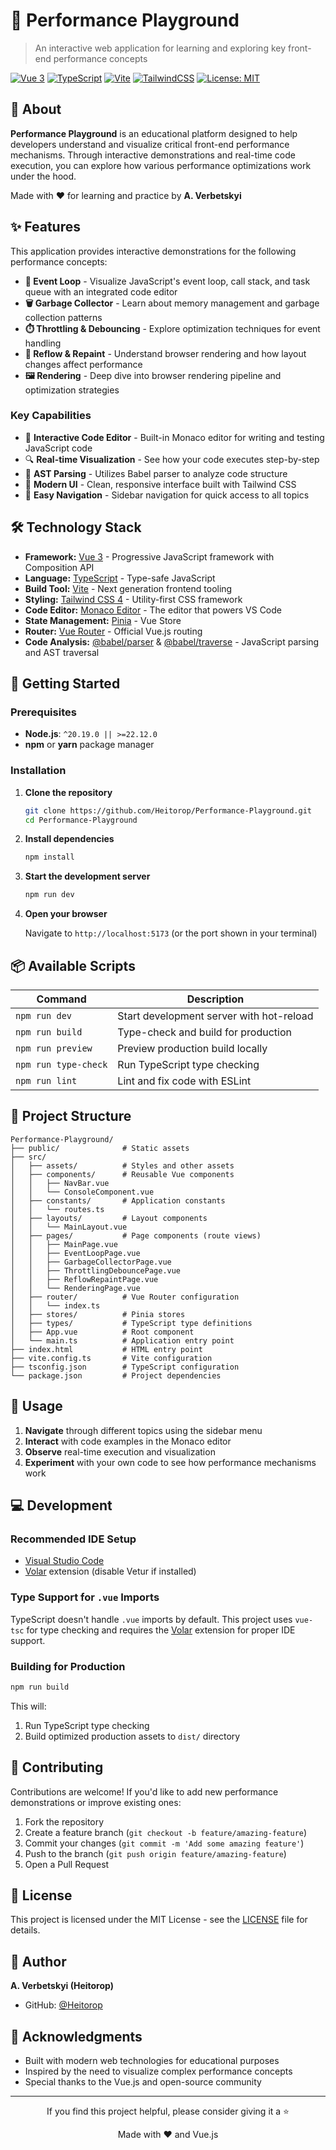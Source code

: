 # 🚀 Performance Playground

> An interactive web application for learning and exploring key front-end performance concepts

[![Vue 3](https://img.shields.io/badge/Vue-3.5-4FC08D?style=flat&logo=vue.js&logoColor=white)](https://vuejs.org/)
[![TypeScript](https://img.shields.io/badge/TypeScript-5.8-3178C6?style=flat&logo=typescript&logoColor=white)](https://www.typescriptlang.org/)
[![Vite](https://img.shields.io/badge/Vite-7.0-646CFF?style=flat&logo=vite&logoColor=white)](https://vitejs.dev/)
[![TailwindCSS](https://img.shields.io/badge/Tailwind-4.1-06B6D4?style=flat&logo=tailwindcss&logoColor=white)](https://tailwindcss.com/)
[![License: MIT](https://img.shields.io/badge/License-MIT-yellow.svg)](https://opensource.org/licenses/MIT)

## 📖 About

**Performance Playground** is an educational platform designed to help developers understand and visualize critical front-end performance mechanisms. Through interactive demonstrations and real-time code execution, you can explore how various performance optimizations work under the hood.

Made with ❤️ for learning and practice by **A. Verbetskyi**

## ✨ Features

This application provides interactive demonstrations for the following performance concepts:

- **🔄 Event Loop** - Visualize JavaScript's event loop, call stack, and task queue with an integrated code editor
- **🗑️ Garbage Collector** - Learn about memory management and garbage collection patterns
- **⏱️ Throttling & Debouncing** - Explore optimization techniques for event handling
- **🎨 Reflow & Repaint** - Understand browser rendering and how layout changes affect performance
- **🖼️ Rendering** - Deep dive into browser rendering pipeline and optimization strategies

### Key Capabilities

- 📝 **Interactive Code Editor** - Built-in Monaco editor for writing and testing JavaScript code
- 🔍 **Real-time Visualization** - See how your code executes step-by-step
- 🎯 **AST Parsing** - Utilizes Babel parser to analyze code structure
- 🎨 **Modern UI** - Clean, responsive interface built with Tailwind CSS
- 🧭 **Easy Navigation** - Sidebar navigation for quick access to all topics

## 🛠️ Technology Stack

- **Framework:** [Vue 3](https://vuejs.org/) - Progressive JavaScript framework with Composition API
- **Language:** [TypeScript](https://www.typescriptlang.org/) - Type-safe JavaScript
- **Build Tool:** [Vite](https://vitejs.dev/) - Next generation frontend tooling
- **Styling:** [Tailwind CSS 4](https://tailwindcss.com/) - Utility-first CSS framework
- **Code Editor:** [Monaco Editor](https://microsoft.github.io/monaco-editor/) - The editor that powers VS Code
- **State Management:** [Pinia](https://pinia.vuejs.org/) - Vue Store
- **Router:** [Vue Router](https://router.vuejs.org/) - Official Vue.js routing
- **Code Analysis:** [@babel/parser](https://babeljs.io/docs/babel-parser) & [@babel/traverse](https://babeljs.io/docs/babel-traverse) - JavaScript parsing and AST traversal

## 🚀 Getting Started

### Prerequisites

- **Node.js**: `^20.19.0 || >=22.12.0`
- **npm** or **yarn** package manager

### Installation

1. **Clone the repository**
   ```bash
   git clone https://github.com/Heitorop/Performance-Playground.git
   cd Performance-Playground
   ```

2. **Install dependencies**
   ```bash
   npm install
   ```

3. **Start the development server**
   ```bash
   npm run dev
   ```

4. **Open your browser**
   
   Navigate to `http://localhost:5173` (or the port shown in your terminal)

## 📦 Available Scripts

| Command | Description |
|---------|-------------|
| `npm run dev` | Start development server with hot-reload |
| `npm run build` | Type-check and build for production |
| `npm run preview` | Preview production build locally |
| `npm run type-check` | Run TypeScript type checking |
| `npm run lint` | Lint and fix code with ESLint |

## 📁 Project Structure

```
Performance-Playground/
├── public/              # Static assets
├── src/
│   ├── assets/          # Styles and other assets
│   ├── components/      # Reusable Vue components
│   │   ├── NavBar.vue
│   │   └── ConsoleComponent.vue
│   ├── constants/       # Application constants
│   │   └── routes.ts
│   ├── layouts/         # Layout components
│   │   └── MainLayout.vue
│   ├── pages/           # Page components (route views)
│   │   ├── MainPage.vue
│   │   ├── EventLoopPage.vue
│   │   ├── GarbageCollectorPage.vue
│   │   ├── ThrottlingDebouncePage.vue
│   │   ├── ReflowRepaintPage.vue
│   │   └── RenderingPage.vue
│   ├── router/          # Vue Router configuration
│   │   └── index.ts
│   ├── stores/          # Pinia stores
│   ├── types/           # TypeScript type definitions
│   ├── App.vue          # Root component
│   └── main.ts          # Application entry point
├── index.html           # HTML entry point
├── vite.config.ts       # Vite configuration
├── tsconfig.json        # TypeScript configuration
└── package.json         # Project dependencies
```

## 🎯 Usage

1. **Navigate** through different topics using the sidebar menu
2. **Interact** with code examples in the Monaco editor
3. **Observe** real-time execution and visualization
4. **Experiment** with your own code to see how performance mechanisms work

## 💻 Development

### Recommended IDE Setup

- [Visual Studio Code](https://code.visualstudio.com/)
- [Volar](https://marketplace.visualstudio.com/items?itemName=Vue.volar) extension (disable Vetur if installed)

### Type Support for `.vue` Imports

TypeScript doesn't handle `.vue` imports by default. This project uses `vue-tsc` for type checking and requires the [Volar](https://marketplace.visualstudio.com/items?itemName=Vue.volar) extension for proper IDE support.

### Building for Production

```bash
npm run build
```

This will:
1. Run TypeScript type checking
2. Build optimized production assets to `dist/` directory

## 🤝 Contributing

Contributions are welcome! If you'd like to add new performance demonstrations or improve existing ones:

1. Fork the repository
2. Create a feature branch (`git checkout -b feature/amazing-feature`)
3. Commit your changes (`git commit -m 'Add some amazing feature'`)
4. Push to the branch (`git push origin feature/amazing-feature`)
5. Open a Pull Request

## 📄 License

This project is licensed under the MIT License - see the [LICENSE](LICENSE) file for details.

## 👤 Author

**A. Verbetskyi (Heitorop)**

- GitHub: [@Heitorop](https://github.com/Heitorop)

## 🙏 Acknowledgments

- Built with modern web technologies for educational purposes
- Inspired by the need to visualize complex performance concepts
- Special thanks to the Vue.js and open-source community

---

<div align="center">
  <p>If you find this project helpful, please consider giving it a ⭐️</p>
  <p>Made with ❤️ and Vue.js</p>
</div>
